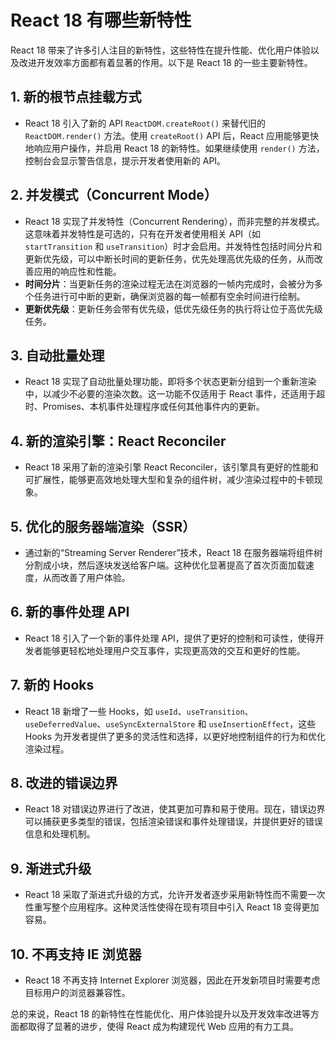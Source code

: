 # React 18 有哪些新特性

React 18 带来了许多引人注目的新特性，这些特性在提升性能、优化用户体验以及改进开发效率方面都有着显著的作用。以下是 React 18 的一些主要新特性。

## 1. 新的根节点挂载方式

- React 18 引入了新的 API `ReactDOM.createRoot()` 来替代旧的 `ReactDOM.render()` 方法。使用 `createRoot()` API 后，React 应用能够更快地响应用户操作，并启用 React 18 的新特性。如果继续使用 `render()` 方法，控制台会显示警告信息，提示开发者使用新的 API。

## 2. 并发模式（Concurrent Mode）

- React 18 实现了并发特性（Concurrent Rendering），而非完整的并发模式。这意味着并发特性是可选的，只有在开发者使用相关 API（如 `startTransition` 和 `useTransition`）时才会启用。并发特性包括时间分片和更新优先级，可以中断长时间的更新任务，优先处理高优先级的任务，从而改善应用的响应性和性能。
- **时间分片**：当更新任务的渲染过程无法在浏览器的一帧内完成时，会被分为多个任务进行可中断的更新，确保浏览器的每一帧都有空余时间进行绘制。
- **更新优先级**：更新任务会带有优先级，低优先级任务的执行将让位于高优先级任务。

## 3. 自动批量处理

- React 18 实现了自动批量处理功能，即将多个状态更新分组到一个重新渲染中，以减少不必要的渲染次数。这一功能不仅适用于 React 事件，还适用于超时、Promises、本机事件处理程序或任何其他事件内的更新。

## 4. 新的渲染引擎：React Reconciler

- React 18 采用了新的渲染引擎 React Reconciler，该引擎具有更好的性能和可扩展性，能够更高效地处理大型和复杂的组件树，减少渲染过程中的卡顿现象。

## 5. 优化的服务器端渲染（SSR）

- 通过新的“Streaming Server Renderer”技术，React 18 在服务器端将组件树分割成小块，然后逐块发送给客户端。这种优化显著提高了首次页面加载速度，从而改善了用户体验。

## 6. 新的事件处理 API

- React 18 引入了一个新的事件处理 API，提供了更好的控制和可读性，使得开发者能够更轻松地处理用户交互事件，实现更高效的交互和更好的性能。

## 7. 新的 Hooks

- React 18 新增了一些 Hooks，如 `useId`、`useTransition`、`useDeferredValue`、`useSyncExternalStore` 和 `useInsertionEffect`，这些 Hooks 为开发者提供了更多的灵活性和选择，以更好地控制组件的行为和优化渲染过程。

## 8. 改进的错误边界

- React 18 对错误边界进行了改进，使其更加可靠和易于使用。现在，错误边界可以捕获更多类型的错误，包括渲染错误和事件处理错误，并提供更好的错误信息和处理机制。

## 9. 渐进式升级

- React 18 采取了渐进式升级的方式，允许开发者逐步采用新特性而不需要一次性重写整个应用程序。这种灵活性使得在现有项目中引入 React 18 变得更加容易。

## 10. 不再支持 IE 浏览器

- React 18 不再支持 Internet Explorer 浏览器，因此在开发新项目时需要考虑目标用户的浏览器兼容性。

总的来说，React 18 的新特性在性能优化、用户体验提升以及开发效率改进等方面都取得了显著的进步，使得 React 成为构建现代 Web 应用的有力工具。
